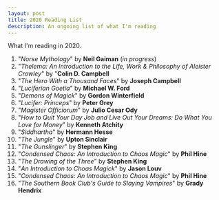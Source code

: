 ```yaml
---
layout: post
title: 2020 Reading List
description: An ongoing list of what I'm reading
---
```


What I'm reading in 2020.

1. "_Norse Mythology_" by **Neil Gaiman** (_in progress_)
2. "_Thelema: An Introduction to the Life, Work & Philosophy of Aleister Crowley_" by "**Colin D. Campbell**
3. "_The Hero With a Thousand Faces_" by **Joseph Campbell**
4. "_Luciferian Goetia_" by **Michael W. Ford**
5. "_Demons of Magick_" by **Gordon Winterfield**
6. "_Lucifer: Princeps_" by **Peter Grey**
7. "_Magister Officiorum_" by **Julio Cesar Ody**
8. "_How to Quit Your Day Job and Live Out Your Dreams: Do What You Love for Money_" by **Kenneth Atchity**
9. "_Siddhartha_" by **Hermann Hesse**
10. "_The Jungle_" by **Upton Sinclair**
11. "_The Gunslinger_" by **Stephen King**
12. "_Condensed Chaos: An Introduction to Chaos Magic_" by **Phil Hine**
13. "_The Drawing of the Three_" by **Stephen King**
14. "_An Introduction to Choas Magick_" by **Jason Louv**
15. "_Condensed Chaos: An Introduction to Chaos Magic_" by **Phil Hine**
16. "_The Southern Book Club's Guide to Slaying Vampires_" by **Grady Hendrix**